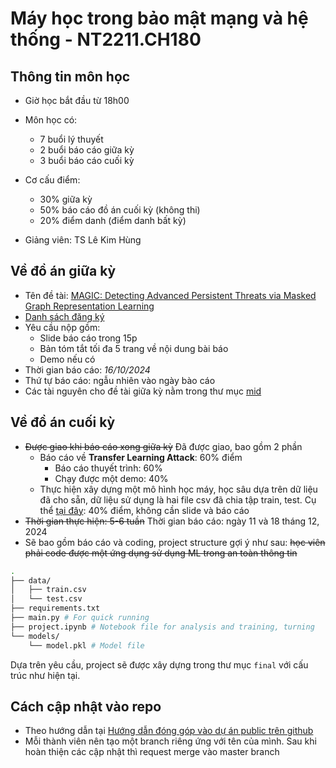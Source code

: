 # Máy học trong bảo mật mạng và hệ thống - NT2211.CH180

## Thông tin môn học

- Giờ học bắt đầu từ 18h00
- Môn học có:
    - 7 buổi lý thuyết
    - 2 buổi báo cáo giữa kỳ
    - 3 buổi báo cáo cuối kỳ

- Cơ cấu điểm:
    - 30% giữa kỳ
    - 50% báo cáo đồ án cuối kỳ (không thi)
    - 20% điểm danh (điểm danh bất kỳ)

- Giảng viên: TS Lê Kim Hùng

## Về đồ án giữa kỳ

- Tên đề tài: [MAGIC: Detecting Advanced Persistent Threats via Masked Graph Representation Learning](https://arxiv.org/pdf/2310.09831)
- [Danh sách đăng ký](https://uithcm.sharepoint.com/:x:/r/sites/NT2211-MyhctrongAntonthngtin/_layouts/15/Doc2.aspx?action=edit&sourcedoc=%7B359678e1-f042-4079-91a1-25cabae09052%7D&wdOrigin=TEAMS-WEB.teamsSdk_ns.rwc&wdExp=TEAMS-TREATMENT&wdhostclicktime=1726741014491&web=1)
- Yêu cầu nộp gồm:
    - Slide báo cáo trong 15p
    - Bản tóm tắt tối đa 5 trang về nội dung bài báo
    - Demo nếu có
- Thời gian báo cáo: *16/10/2024*
- Thứ tự báo cáo: ngẫu nhiên vào ngày bào cáo
- Các tài nguyên cho đề tài giữa kỳ nằm trong thư mục [mid](./mid/)

## Về đồ án cuối kỳ

- ~~Được giao khi báo cáo xong giữa kỳ~~ Đã được giao, bao gồm 2 phần
    - Báo cáo về **Transfer Learning Attack**: 60% điểm
        - Báo cáo thuyết trình: 60%
        - Chạy được một demo: 40%
    - Thực hiện xây dựng một mô hình học máy, học sâu dựa trên dữ liệu đã cho sẵn, dữ liệu sử dụng là hai file csv đã chia tập train, test. Cụ thể [tại đây](./final/project/src/data/README.md): 40% điểm, không cần slide và báo cáo
- ~~Thời gian thực hiện: 5-6 tuần~~ Thời gian báo cáo: ngày 11 và 18 tháng 12, 2024
- Sẽ bao gồm báo cáo và coding, project structure gợi ý như sau: ~~học viên phải code được một ứng dụng sử dụng ML trong an toàn thông tin~~
```bash
.
├── data/
│   ├── train.csv
│   └── test.csv
├── requirements.txt
├── main.py # For quick running
├── project.ipynb # Notebook file for analysis and training, turning
└── models/
    └── model.pkl # Model file
```

Dựa trên yêu cầu, project sẽ được xây dựng trong thư mục `final` với cấu trúc như hiện tại.

## Cách cập nhật vào repo

- Theo hướng dẫn tại [Hướng dẫn đóng góp vào dự án public trên github](https://sonnh.net/dong-gop-vao-du-an-public-tren-github)
- Mỗi thành viên nên tạo một branch riêng ứng với tên của mình. Sau khi hoàn thiện các cập nhật thì request merge vào master branch
